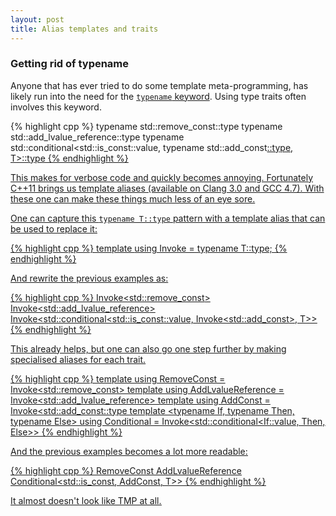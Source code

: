 ```yaml
---
layout: post
title: Alias templates and traits
---
```


<h3>Getting rid of typename</h3>

<p>Anyone that has ever tried to do some template meta-programming, has likely run into the need for the <a href="http://stackoverflow.com/a/613132/46642"><code>typename</code> keyword</a>. Using type traits often involves this keyword.</p>

{% highlight cpp %}
typename std::remove_const<T>::type
typename std::add_lvalue_reference<T>::type
typename std::conditional<std::is_const<T>::value, typename std::add_const<U>::type, T>::type
{% endhighlight %}

<p>This makes for verbose code and quickly becomes annoying. Fortunately C++11 brings us template aliases (available on Clang 3.0 and GCC 4.7). With these one can make these things much less of an eye sore.</p>

<p>One can capture this <code>typename T::type</code> pattern with a template alias that can be used to replace it:</p>

{% highlight cpp %}
template <typename T>
using Invoke = typename T::type;
{% endhighlight %}

And rewrite the previous examples as:

{% highlight cpp %}
Invoke<std::remove_const<T>>
Invoke<std::add_lvalue_reference<T>>
Invoke<std::conditional<std::is_const<T>::value, Invoke<std::add_const<U>>, T>>
{% endhighlight %}

<p>This already helps, but one can also go one step further by making specialised aliases for each trait.</p>

{% highlight cpp %}
template <typename T>
using RemoveConst = Invoke<std::remove_const<T>>
template <typename T>
using AddLvalueReference = Invoke<std::add_lvalue_reference<T>>
template <typename T>
using AddConst = Invoke<std::add_const<U>::type
template <typename If, typename Then, typename Else>
using Conditional = Invoke<std::conditional<If::value, Then, Else>>
{% endhighlight %}

<p>And the previous examples becomes a lot more readable:</p>

{% highlight cpp %}
RemoveConst<T>
AddLvalueReference<T>
Conditional<std::is_const<T>, AddConst<U>, T>>
{% endhighlight %}

<p>It almost doesn't look like TMP at all.</p>


